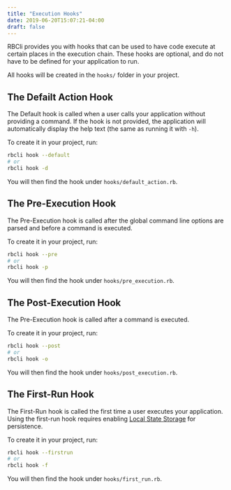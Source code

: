 ```yaml
---
title: "Execution Hooks"
date: 2019-06-20T15:07:21-04:00
draft: false
---
```


RBCli provides you with hooks that can be used to have code execute at certain places in the execution chain. These hooks are optional, and do not have to be defined for your application to run.

All hooks will be created in the `hooks/` folder in your project.

## The Defailt Action Hook

The Default hook is called when a user calls your application without providing a command. If the hook is not provided, the application will automatically display the help text (the same as running it with `-h`).

To create it in your project, run:

```bash
rbcli hook --default
# or
rbcli hook -d
```

You will then find the hook under `hooks/default_action.rb`.


## The Pre-Execution Hook

The Pre-Execution hook is called after the global command line options are parsed and before a command is executed.

To create it in your project, run:

```bash
rbcli hook --pre
# or
rbcli hook -p
```

You will then find the hook under `hooks/pre_execution.rb`.

## The Post-Execution Hook

The Pre-Execution hook is called after a command is executed.

To create it in your project, run:

```bash
rbcli hook --post
# or
rbcli hook -o
```

You will then find the hook under `hooks/post_execution.rb`.

## The First-Run Hook

The First-Run hook is called the first time a user executes your application. Using the first-run hook requires enabling [Local State Storage][state_storage] for persistence.

To create it in your project, run:

```bash
rbcli hook --firstrun
# or
rbcli hook -f
```

You will then find the hook under `hooks/first_run.rb`.


[state_storage]: /advanced/state_storage
